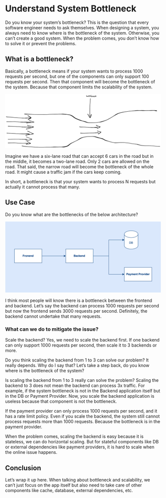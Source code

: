 # Understand System Bottleneck
Do you know your system’s bottleneck? This is the question that every software engineer needs to ask themselves. When designing a system, you always need to know where is the bottleneck of the system. Otherwise, you can’t create a good system. When the problem comes, you don’t know how to solve it or prevent the problems.

## What is a bottleneck?

Basically, a bottleneck means if your system wants to process 1000 requests per second, but one of the components can only support 100 requests per second. Then that component will become the bottleneck of the system. Because that component limits the scalability of the system.

![](../assets/resources/architecture/system-bottleneck-2.png)

Imagine we have a six-lane road that can accept 6 cars in the road but in the middle, it becomes a two-lane road. Only 2 cars are allowed on the road. That said, the narrow road will become the bottleneck of the whole road. It might cause a traffic jam if the cars keep coming.

In short, a bottleneck is that your system wants to process N requests but actually it cannot process that many.

## Use Case
Do you know what are the bottlenecks of the below architecture?

![](../assets/resources/architecture/system-bottleneck-1.png)

I think most people will know there is a bottleneck between the frontend and backend. Let’s say the backend can process 1000 requests per second but now the frontend sends 3000 requests per second. Definitely, the backend cannot undertake that many requests.

### What can we do to mitigate the issue?

Scale the backend? Yes, we need to scale the backend first. If one backend can only support 1000 requests per second, then scale it to 3 backends or more.

Do you think scaling the backend from 1 to 3 can solve our problem? It really depends. Why do I say that? Let’s take a step back, do you know where is the bottleneck of the system?

Is scaling the backend from 1 to 3 really can solve the problem? Scaling the backend to 3 does not mean the backend can process 3x traffic. For example, if the system bottleneck is not in the Backend application itself but in the DB or Payment Provider. Now, you scale the backend application is useless because that component is not the bottleneck.

If the payment provider can only process 1000 requests per second, and it has a rate limit policy. Even if you scale the backend, the system still cannot process requests more than 1000 requests. Because the bottleneck is in the payment provider.

When the problem comes, scaling the backend is easy because it is stateless, we can do horizontal scaling. But for stateful components like DB or external dependencies like payment providers, it is hard to scale when the online issue happens.

## Conclusion
Let’s wrap it up here. When talking about bottleneck and scalability, we can’t just focus on the app itself but also need to take care of other components like cache, database, external dependencies, etc.